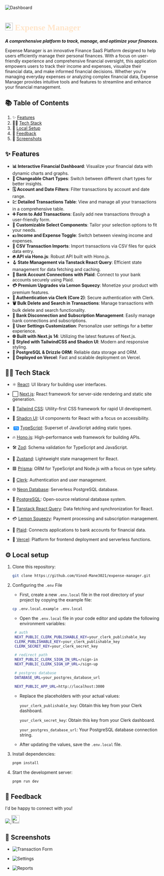 
![Dashboard](./public/spanshots/app_image.png)

# <img src="./public/expense_manager_logo.png" alt="Expense Manager Logo" style="width: 25px; height: auto; margin-bottom: -2px"/> <span style="font-family: 'Georgia', serif; font-weight: bold; font-size: 1em; color: #FFE5CA;">Expense Manager</span>



<i>**A comprehensive platform to track, manage, and optimize your finances.**</i>


Expense Manager is an innovative Finance SaaS Platform designed to help users efficiently manage their personal finances. With a focus on user-friendly experience and comprehensive financial oversight, this application empowers users to track their income and expenses, visualize their financial data, and make informed financial decisions. Whether you're managing everyday expenses or analyzing complex financial data, Expense Manager provides intuitive tools and features to streamline and enhance your financial management.



## 📚 Table of Contents

1. ✨ [Features](#-features)
2. 🧑‍💻 [Tech Stack](#-tech-stack)
3. 🔧 [Local Setup](#-local-setup)
7. 📄 [Feedback](#-feedback)
8. 📸 [Screenshots](#-screenshots)

<!-- 4. [📝 Contributing](#-contributing) -->
<!-- 5. [📄 License](#-license) -->
<!-- 6. [📬 Contact](#-contact) -->

## ✨ Features

- **📊 Interactive Financial Dashboard**: Visualize your financial data with dynamic charts and graphs.
- **🔁 Changeable Chart Types**: Switch between different chart types for better insights.
- **🗓 Account and Date Filters**: Filter transactions by account and date range.
- **💹 Detailed Transactions Table**: View and manage all your transactions in a comprehensive table.
- **➕ Form to Add Transactions**: Easily add new transactions through a user-friendly form.
- **🧩 Customizable Select Components**: Tailor your selection options to fit your needs.
- **💵 Income and Expense Toggle**: Switch between viewing income and expenses.
- **🔄 CSV Transaction Imports**: Import transactions via CSV files for quick data entry.
- **🔥 API via Hono.js**: Robust API built with Hono.js.
- **🪝 State Management via Tanstack React Query**: Efficient state management for data fetching and caching.
- **🔗 Bank Account Connections with Plaid**: Connect to your bank accounts securely using Plaid.
- **💳 Premium Upgrades via Lemon Squeezy**: Monetize your product with premium features.
- **🔐 Authentication via Clerk (Core 2)**: Secure authentication with Clerk.
- **🗑️ Bulk Delete and Search in Transactions**: Manage transactions with bulk delete and search functionality.
- **🏦 Bank Disconnection and Subscription Management**: Easily manage bank connections and subscriptions.
- **👤 User Settings Customization**: Personalize user settings for a better experience.
- **🌐 Built with Next.js 14**: Utilizing the latest features of Next.js.
- **🎨 Styled with TailwindCSS and Shadcn UI**: Modern and responsive styling.
- **💾 PostgreSQL & Drizzle ORM**: Reliable data storage and ORM.
- **🚀 Deployed on Vercel**: Fast and scalable deployment on Vercel.



## 🧑‍💻 Tech Stack

- ⚛️ [React](https://reactjs.org/): UI library for building user interfaces.
- ⬜ [Next.js](https://nextjs.org/): React framework for server-side rendering and static site generation.
- 💨 [Tailwind CSS](https://tailwindcss.com/): Utility-first CSS framework for rapid UI development.
- 💎 [Shadcn UI](https://shadcn.dev/): UI components for React with a focus on accessibility.
- <span style="background-color:#1e90ff;color:white;padding:1px 3px;border-radius:3px;font-size:0.7em;margin-left:3px;">TS</span> [TypeScript](https://www.typescriptlang.org/): Superset of JavaScript adding static types.

- 🔥 [Hono.js](https://honojs.dev/): High-performance web framework for building APIs.
- 🛠️ [Zod](https://zod.dev/): Schema validation for TypeScript and JavaScript.
- 🐻 [Zustand](https://zustand-demo.pmnd.rs/): Lightweight state management for React.
- 🟪 [Prisma](https://www.prisma.io/): ORM for TypeScript and Node.js with a focus on type safety.
- 🔐 [Clerk](https://clerk.dev/): Authentication and user management.

- 🌐 [Neon Database](https://neon.tech/): Serverless PostgreSQL database.
- 🐘 [PostgreSQL](https://www.postgresql.org/): Open-source relational database system.

- 🎣 [Tanstack React Query](https://react-query.tanstack.com/): Data fetching and synchronization for React.

- 💳 [Lemon Squeezy](https://www.lemonsqueezy.com/): Payment processing and subscription management.

- 🔗 [Plaid](https://plaid.com/): Connects applications to bank accounts for financial data.
  
- 🚀 [Vercel](https://vercel.com/): Platform for frontend deployment and serverless functions.




## ⚙️ Local setup

1. Clone this repository:
    ```bash
    git clone https://github.com/Vinod-Mane3021/expense-manager.git
    ```

2. Configuring the `.env` File

    - First, create a new `.env.local` file in the root directory of your project by copying the example file:
    ```bash
    cp .env.local.example .env.local
    ```

   - Open the `.env.local` file in your code editor and update the following environment variables:
   ```bash
    # auth
    NEXT_PUBLIC_CLERK_PUBLISHABLE_KEY=your_clerk_publishable_key
    CLERK_PUBLISHABLE_KEY=your_clerk_publishable_key
    CLERK_SECRET_KEY=your_clerk_secret_key

    # redirect path
    NEXT_PUBLIC_CLERK_SIGN_IN_URL=/sign-in
    NEXT_PUBLIC_CLERK_SIGN_UP_URL=/sign-up

    # postgres database
    DATABASE_URL=your_postgres_database_url

    NEXT_PUBLIC_APP_URL=http://localhost:3000
   ```
    - Replace the placeholders with your actual values:
        
        `your_clerk_publishable_key`: Obtain this key from your Clerk dashboard.

        `your_clerk_secret_key`: Obtain this key from your Clerk dashboard.

        `your_postgres_database_url`: Your PostgreSQL database connection string.

    - After updating the values, save the `.env.local` file.



2. Install dependencies:
    ```bash
    pnpm install
    ```

4. Start the development server:
    ```bash
    pnpm run dev
    ```



<!-- 

## 📝 Contributing

If you’d like to contribute to this project, please fork the repository and submit a pull request with your changes. For more details, see the [CONTRIBUTING.md](CONTRIBUTING.md) file.

## 📄 License

This project is licensed under the MIT License. See the [LICENSE](LICENSE) file for details. -->

## ****📄 Feedback****

I'd be happy to connect with you! <br>

<a href="https://www.linkedin.com/in/vinod-mane-a74817220/" target="_blank">
  <img style="border-radius: 3px;" src="https://img.shields.io/badge/linkedin-%230077B5.svg?style=for-the-badge&logo=linkedin&logoColor=white"  target="_blank">
</a> 
<a href="https://twitter.com/your_twitter_handle" target="_blank">
  <img height="27" src="https://img.shields.io/twitter/follow/VinodMane21?logoSize=100" alt="Twitter Badge" />
</a>



## 📸 Screenshots
<!-- - ![Dashboard](./public/app_image.png) -->
- ![Transaction Form](./public/spanshots/transaction_page.png)

- ![Settings](./public/spanshots/account_page.png)

- ![Reports](./public/spanshots/category_page.png)




